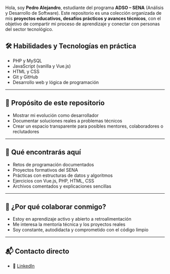 # 
Hola, soy **Pedro Alejandro**, estudiante del programa **ADSO – SENA** (Análisis y Desarrollo de Software). Este repositorio es una colección organizada de mis **proyectos educativos, desafíos prácticos y avances técnicos**, con el objetivo de compartir mi proceso de aprendizaje y conectar con personas del sector tecnológico.

## 🛠️ Habilidades y Tecnologías en práctica

- PHP y MySQL  
- JavaScript (vanilla y Vue.js)  
- HTML y CSS  
- Git y GitHub  
- Desarrollo web y lógica de programación

---

## 🎯 Propósito de este repositorio

- Mostrar mi evolución como desarrollador  
- Documentar soluciones reales a problemas técnicos  
- Crear un espacio transparente para posibles mentores, colaboradores o reclutadores

---

## 📁 Qué encontrarás aquí

- Retos de programación documentados  
- Proyectos formativos del SENA  
- Prácticas con estructuras de datos y algoritmos  
- Ejercicios con Vue.js, PHP, HTML, CSS  
- Archivos comentados y explicaciones sencillas

---

## 🤝 ¿Por qué colaborar conmigo?

- Estoy en aprendizaje activo y abierto a retroalimentación  
- Me interesa la mentoría técnica y los proyectos reales  
- Soy constante, autodidacta y comprometido con el código limpio

---

## 📬 Contacto directo

- 💼 [LinkedIn](https://www.linkedin.com/in/pedro-alejandro-florez-blanco-a134b5376/)

